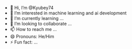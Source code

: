 - 👋 Hi, I’m @Kyubey74
- 👀 I’m interested in machine learning and ai development
- 🌱 I’m currently learning ...
- 💞️ I’m looking to collaborate ...
- 📫 How to reach me ...
- 😄 Pronouns: He/Him
- ⚡ Fun fact: ...

<!---
Kyubey74/Kyubey74 is a ✨ special ✨ repository because its `README.md` (this file) appears on your GitHub profile.
You can click the Preview link to take a look at your changes.
--->
